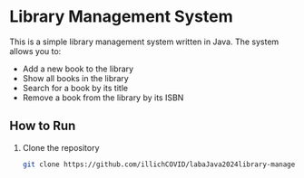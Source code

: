 # Library Management System

This is a simple library management system written in Java. The system allows you to:
- Add a new book to the library
- Show all books in the library
- Search for a book by its title
- Remove a book from the library by its ISBN

## How to Run

1. Clone the repository
   ```bash
   git clone https://github.com/illichCOVID/labaJava2024library-management-system
